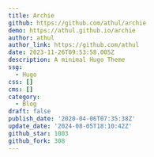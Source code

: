 ```yaml
---
title: Archie
github: https://github.com/athul/archie
demo: https://athul.github.io/archie
author: athul
author_link: https://github.com/athul
date: 2023-11-26T09:53:58.005Z
description: A minimal Hugo Theme
ssg:
  - Hugo
css: []
cms: []
category:
  - Blog
draft: false
publish_date: '2020-04-06T07:35:38Z'
update_date: '2024-08-05T18:10:42Z'
github_star: 1003
github_fork: 308
---
```


